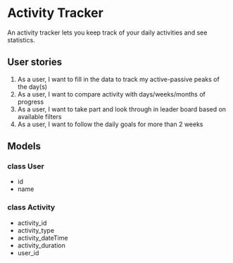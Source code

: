 # Activity Tracker
An activity tracker lets you keep track of your daily activities and see statistics.
## User stories
1. As a user, I want to fill in the data to track my active-passive peaks of the day(s)
2. As a user, I want to compare activity with days/weeks/months of progress
3. As a user, I want to take part and look through in leader board based on available filters
4. As a user, I want to follow the daily goals for more than 2 weeks

## Models

### class User

- id
- name

### class Activity

- activity_id
- activity_type
- activity_dateTime
- activity_duration
- user_id